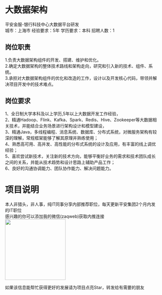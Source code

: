 # 大数据架构
平安金服-银行科技中心大数据平台研发  
城市：上海市 经验要求：5年 学历要求：本科  招聘人数：1

## 岗位职责
1.负责大数据架构组件的开发、搭建、维护和优化。   
2.确定大数据架构的整体技术路线和架构走向，研究和引入新的技术、组件、系统。   
3.承担对大数据架构组件的优化和改造的工作，设计以及开发核心代码，带领并解决项目开发中的技术难点。

## 岗位要求
1、全日制大学本科及以上学历,5年以上大数据开发工作经验，    
2、精通Hadoop、Flink、Kafka、Spark、Redis、Hive、Zookeeper等大数据相关技术，并能结合业务场景进行架构设计和模型建设，    
3、精通Java，多线程编程、消息系统、数据库、分布式系统，对微服务架构有较深的理解，常规框架能够了解其原理并熟练使用；    
4、熟悉高可用、高并发、高性能的分布式系统的设计及应用，有丰富的线上调优经验；    
5、喜欢尝试新技术，关注新的技术方向，能够平衡好业务的需求和技术团队成长之间的关系，并能从技术趋势和设计思路上辅助产品工作；    
6、良好的沟通协调能力、团队协作能力、解决问题能力。

# 项目说明

本人非猎头，非人事，纯IT同事分享内部推荐职位，每天更新平安集团2个月内发的IT职位  
感兴趣的你可以添加我的微信(zaqweb)获取内推连接  
<img src="https://github.com/zaqweb/PA-IT-JOBS/blob/master/WechatICode.jpeg"  height="200" width="200">

如果该信息能帮忙获得更好的发展请为项目点亮Star，转发给有需要的朋友




